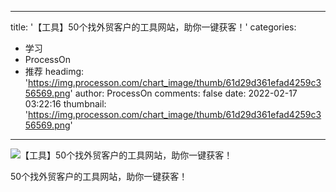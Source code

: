 
---
title: '【工具】50个找外贸客户的工具网站，助你一键获客！'
categories: 
 - 学习
 - ProcessOn
 - 推荐
headimg: 'https://img.processon.com/chart_image/thumb/61d29d361efad4259c356569.png'
author: ProcessOn
comments: false
date: 2022-02-17 03:22:16
thumbnail: 'https://img.processon.com/chart_image/thumb/61d29d361efad4259c356569.png'
---

<div>   
<img class="thumb" alt="【工具】50个找外贸客户的工具网站，助你一键获客！" src="https://img.processon.com/chart_image/thumb/61d29d361efad4259c356569.png" referrerpolicy="no-referrer">
<p>50个找外贸客户的工具网站，助你一键获客！</p>  
</div>
            